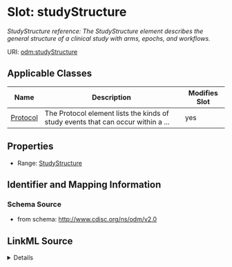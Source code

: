 # Slot: studyStructure


_StudyStructure reference: The StudyStructure element describes the general structure of a clinical study with arms, epochs, and workflows._



URI: [odm:studyStructure](http://www.cdisc.org/ns/odm/v2.0/studyStructure)



<!-- no inheritance hierarchy -->




## Applicable Classes

| Name | Description | Modifies Slot |
| --- | --- | --- |
[Protocol](Protocol.md) | The Protocol element lists the kinds of study events that can occur within a ... |  yes  |







## Properties

* Range: [StudyStructure](StudyStructure.md)





## Identifier and Mapping Information







### Schema Source


* from schema: http://www.cdisc.org/ns/odm/v2.0




## LinkML Source

<details>
```yaml
name: studyStructure
description: 'StudyStructure reference: The StudyStructure element describes the general
  structure of a clinical study with arms, epochs, and workflows.'
from_schema: http://www.cdisc.org/ns/odm/v2.0
rank: 1000
identifier: false
alias: studyStructure
domain_of:
- Protocol
range: StudyStructure

```
</details>